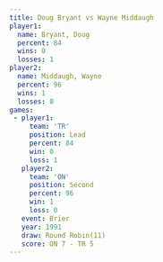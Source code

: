 ```yaml
---
title: Doug Bryant vs Wayne Middaugh
player1:               
  name: Bryant, Doug   
  percent: 84          
  wins: 0              
  losses: 1            
player2:               
  name: Middaugh, Wayne
  percent: 96          
  wins: 1              
  losses: 0            
games:
 - player1:        
     team: 'TR'    
     position: Lead
     percent: 84   
     win: 0        
     loss: 1       
   player2:          
     team: 'ON'      
     position: Second
     percent: 96     
     win: 1          
     loss: 0         
   event: Brier         
   year: 1991           
   draw: Round Robin(11)
   score: ON 7 - TR 5   
---
```


